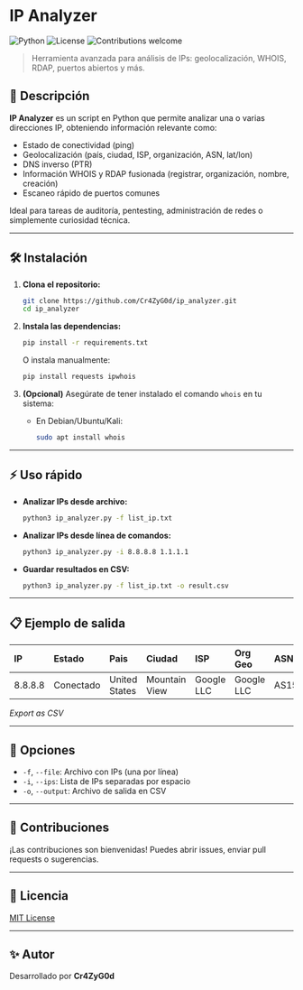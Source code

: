# IP Analyzer

![Python](https://img.shields.io/badge/Python-3.7%2B-blue)
![License](https://img.shields.io/badge/license-MIT-green)
![Contributions welcome](https://img.shields.io/badge/contributions-welcome-brightgreen.svg)

> Herramienta avanzada para análisis de IPs: geolocalización, WHOIS, RDAP, puertos abiertos y más.

## 🚀 Descripción
**IP Analyzer** es un script en Python que permite analizar una o varias direcciones IP, obteniendo información relevante como:
* Estado de conectividad (ping)
* Geolocalización (país, ciudad, ISP, organización, ASN, lat/lon)
* DNS inverso (PTR)
* Información WHOIS y RDAP fusionada (registrar, organización, nombre, creación)
* Escaneo rápido de puertos comunes

Ideal para tareas de auditoría, pentesting, administración de redes o simplemente curiosidad técnica.

---

## 🛠️ Instalación

1.  **Clona el repositorio:**
    ```bash
    git clone https://github.com/Cr4ZyG0d/ip_analyzer.git
    cd ip_analyzer
    ```

2.  **Instala las dependencias:**
    ```bash
    pip install -r requirements.txt
    ```
    O instala manualmente:
    ```bash
    pip install requests ipwhois
    ```

3.  **(Opcional)** Asegúrate de tener instalado el comando `whois` en tu sistema:
    * En Debian/Ubuntu/Kali:
        ```bash
        sudo apt install whois
        ```

---

## ⚡ Uso rápido

* **Analizar IPs desde archivo:**
    ```bash
    python3 ip_analyzer.py -f list_ip.txt
    ```

* **Analizar IPs desde línea de comandos:**
    ```bash
    python3 ip_analyzer.py -i 8.8.8.8 1.1.1.1
    ```

* **Guardar resultados en CSV:**
    ```bash
    python3 ip_analyzer.py -f list_ip.txt -o result.csv
    ```

---

## 📋 Ejemplo de salida

| IP | Estado | Pais | Ciudad | ISP | Org Geo | ASN | Lat/Lon | PTR | Registrar | Org WHOIS | Nombre | Creacion | Puertos abiertos |
| :--- | :--- | :--- | :--- | :--- | :--- | :--- | :--- | :--- | :--- | :--- | :--- | :--- | :--- |
| 8.8.8.8 | Conectado | United States | Mountain View | Google LLC | Google LLC | AS15169 | 37.386,-122.083 | dns.google | arin | Google LLC | Google | 1996-10-10 | 53,80,443 |

*Export as CSV*

---

## 🧩 Opciones

* `-f`, `--file`: Archivo con IPs (una por línea)
* `-i`, `--ips`: Lista de IPs separadas por espacio
* `-o`, `--output`: Archivo de salida en CSV

---

## 🤝 Contribuciones
¡Las contribuciones son bienvenidas!
Puedes abrir issues, enviar pull requests o sugerencias.

---

## 📄 Licencia
[MIT License](https://opensource.org/licenses/MIT)

---

## ✨ Autor
Desarrollado por **Cr4ZyG0d**
